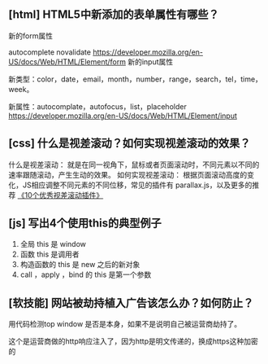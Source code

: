 
## [html] HTML5中新添加的表单属性有哪些？

  新的form属性

  autocomplete
  novalidate
  <a href="https://developer.mozilla.org/en-US/docs/Web/HTML/Element/form" target="_blank">https://developer.mozilla.org/en-US/docs/Web/HTML/Element/form</a>
  新的input属性

  新类型：color，date，email，month，number，range，search，tel，time，week。
  
  新属性：autocomplate，autofocus，list，placeholder
  <a href="https://developer.mozilla.org/en-US/docs/Web/HTML/Element/input" target="_blank">https://developer.mozilla.org/en-US/docs/Web/HTML/Element/input</a>

## [css] 什么是视差滚动？如何实现视差滚动的效果？

  什么是视差滚动：
  就是在同一视角下，鼠标或者页面滚动时，不同元素以不同的速率跟随滚动，产生生动的效果。
  如何实现视差滚动：
  根据页面滚动高度的变化，JS相应调整不同元素的不同位移，常见的插件有
  parallax.js，以及更多的推荐 <a href="https://www.w3cplus.com/source/10-best-Parallax-Scrolling-plugin.html" target="_blank">《10个优秀视差滚动插件》</a>

## [js] 写出4个使用this的典型例子

  1. 全局 this 是 window
  2. 函数 this 是调用者
  3. 构造函数的 this 是 new 之后的新对象
  4. call ，apply ，bind 的 this 是第一个参数

## [软技能] 网站被劫持植入广告该怎么办？如何防止？

  用代码检测top window 是否是本身，如果不是说明自己被运营商劫持了。

  这个是运营商做的http响应注入了，因为http是明文传递的，换成https这种加密的

